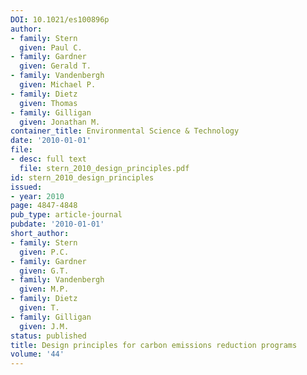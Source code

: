 ```yaml
---
DOI: 10.1021/es100896p
author:
- family: Stern
  given: Paul C.
- family: Gardner
  given: Gerald T.
- family: Vandenbergh
  given: Michael P.
- family: Dietz
  given: Thomas
- family: Gilligan
  given: Jonathan M.
container_title: Environmental Science & Technology
date: '2010-01-01'
file:
- desc: full text
  file: stern_2010_design_principles.pdf
id: stern_2010_design_principles
issued:
- year: 2010
page: 4847-4848
pub_type: article-journal
pubdate: '2010-01-01'
short_author:
- family: Stern
  given: P.C.
- family: Gardner
  given: G.T.
- family: Vandenbergh
  given: M.P.
- family: Dietz
  given: T.
- family: Gilligan
  given: J.M.
status: published
title: Design principles for carbon emissions reduction programs
volume: '44'
---
```

